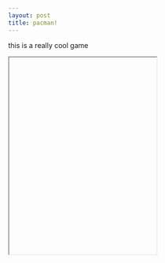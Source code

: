 ```yaml
---
layout: post
title: pacman!
---
```

this is a really cool game
<iframe data-src='/p5/second' style='height: 400px'></iframe>
